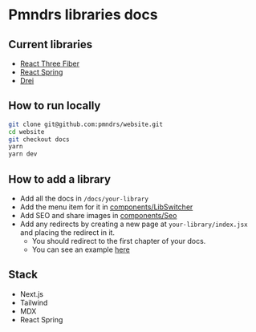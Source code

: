 # Pmndrs libraries docs

## Current libraries

- [React Three Fiber](https://docs.pmnd.rs/react-three-fiber)
- [React Spring](https://docs.pmnd.rs/react-spring)
- [Drei](https://docs.pmnd.rs/drei)

## How to run locally

```sh
git clone git@github.com:pmndrs/website.git
cd website
git checkout docs
yarn
yarn dev
```

## How to add a library

- Add all the docs in `/docs/your-library`
- Add the menu item for it in [components/LibSwitcher](https://github.com/pmndrs/website/blob/docs/components/LibSwitcher.tsx#L21)
- Add SEO and share images in [components/Seo](https://github.com/pmndrs/website/blob/docs/components/Seo.tsx)
- Add any redirects by creating a new page at `your-library/index.jsx` and placing the redirect in it.
  - You should redirect to the first chapter of your docs.
  - You can see an example [here](https://github.com/pmndrs/website/blob/docs/pages/react-spring/index.tsx)

## Stack

- Next.js
- Tailwind
- MDX
- React Spring
